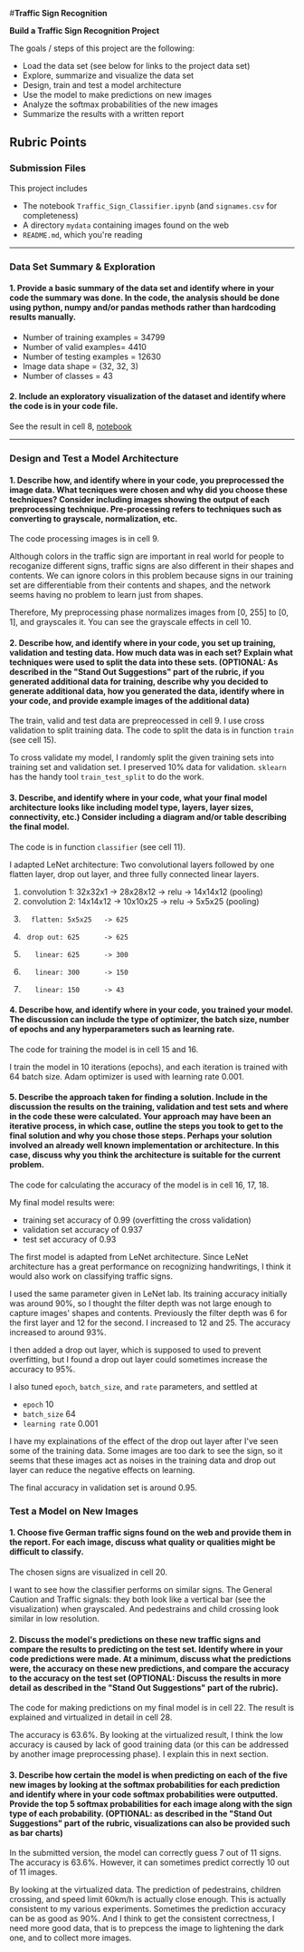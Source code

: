 #**Traffic Sign Recognition** 

**Build a Traffic Sign Recognition Project**

The goals / steps of this project are the following:
* Load the data set (see below for links to the project data set)
* Explore, summarize and visualize the data set
* Design, train and test a model architecture
* Use the model to make predictions on new images
* Analyze the softmax probabilities of the new images
* Summarize the results with a written report


[//]: # (Image References)

[image1]: ./examples/visualization.jpg "Visualization"
[image2]: ./examples/grayscale.jpg "Grayscaling"
[image3]: ./examples/random_noise.jpg "Random Noise"
[image4]: ./examples/placeholder.png "Traffic Sign 1"
[image5]: ./examples/placeholder.png "Traffic Sign 2"
[image6]: ./examples/placeholder.png "Traffic Sign 3"
[image7]: ./examples/placeholder.png "Traffic Sign 4"
[image8]: ./examples/placeholder.png "Traffic Sign 5"

## Rubric Points

### Submission Files

This project includes

- The notebook `Traffic_Sign_Classifier.ipynb` (and `signames.csv` for completeness)
- A directory `mydata` containing images found on the web
- `README.md`, which you're reading

---

### Data Set Summary & Exploration

#### 1. Provide a basic summary of the data set and identify where in your code the summary was done. In the code, the analysis should be done using python, numpy and/or pandas methods rather than hardcoding results manually.


- Number of training examples = 34799
- Number of valid examples= 4410
- Number of testing examples = 12630
- Image data shape = (32, 32, 3)
- Number of classes = 43

#### 2. Include an exploratory visualization of the dataset and identify where the code is in your code file.

See the result in cell 8, [notebook](https://github.com/lijunsong/udacity-traffic-sign-classifier/blob/master/Traffic_Sign_Classifier.ipynb)

---

### Design and Test a Model Architecture

#### 1. Describe how, and identify where in your code, you preprocessed the image data. What tecniques were chosen and why did you choose these techniques? Consider including images showing the output of each preprocessing technique. Pre-processing refers to techniques such as converting to grayscale, normalization, etc.

The code processing images is in cell 9.

Although colors in the traffic sign are important in real world for
people to recoganize different signs, traffic signs are also different
in their shapes and contents. We can ignore colors in this problem
because signs in our training set are differentiable from their
contents and shapes, and the network seems having no problem to learn
just from shapes.

Therefore, My preprocessing phase normalizes images from [0, 255] to
[0, 1], and grayscales it. You can see the grayscale effects in cell
10.


#### 2. Describe how, and identify where in your code, you set up training, validation and testing data. How much data was in each set? Explain what techniques were used to split the data into these sets. (OPTIONAL: As described in the "Stand Out Suggestions" part of the rubric, if you generated additional data for training, describe why you decided to generate additional data, how you generated the data, identify where in your code, and provide example images of the additional data)

The train, valid and test data are prepreocessed in cell 9. I use
cross validation to split training data. The code to split the data
is in function `train` (see cell 15).

To cross validate my model, I randomly split the given training sets
into training set and validation set. I preserved 10% data for
validation. `sklearn` has the handy tool `train_test_split` to do the
work.

#### 3. Describe, and identify where in your code, what your final model architecture looks like including model type, layers, layer sizes, connectivity, etc.) Consider including a diagram and/or table describing the final model.

The code is in function `classifier` (see cell 11).

I adapted LeNet architecture: Two convolutional layers followed by one
flatten layer, drop out layer, and three fully connected linear
layers.

1. convolution 1: 32x32x1  -> 28x28x12 -> relu -> 14x14x12 (pooling)
2. convolution 2: 14x14x12 -> 10x10x25 -> relu -> 5x5x25   (pooling)
3.       flatten: 5x5x25   -> 625
4.      drop out: 625      -> 625
5.        linear: 625      -> 300
6.        linear: 300      -> 150
7.        linear: 150      -> 43

#### 4. Describe how, and identify where in your code, you trained your model. The discussion can include the type of optimizer, the batch size, number of epochs and any hyperparameters such as learning rate.

The code for training the model is in cell 15 and 16.

I train the model in 10 iterations (epochs), and each iteration is
trained with 64 batch size. Adam optimizer is used with learning rate
0.001.

#### 5. Describe the approach taken for finding a solution. Include in the discussion the results on the training, validation and test sets and where in the code these were calculated. Your approach may have been an iterative process, in which case, outline the steps you took to get to the final solution and why you chose those steps. Perhaps your solution involved an already well known implementation or architecture. In this case, discuss why you think the architecture is suitable for the current problem.

The code for calculating the accuracy of the model is in cell 16, 17, 18.

My final model results were:
* training set accuracy of 0.99 (overfitting the cross validation)
* validation set accuracy of 0.937
* test set accuracy of 0.93


The first model is adapted from LeNet architecture. Since LeNet
architecture has a great performance on recognizing handwritings, I
think it would also work on classifying traffic signs.

I used the same parameter given in LeNet lab. Its training accuracy
initially was around 90%, so I thought the filter depth was not large
enough to capture images' shapes and contents. Previously the filter
depth was 6 for the first layer and 12 for the second. I increased
to 12 and 25. The accuracy increased to around 93%.

I then added a drop out layer, which is supposed to used to prevent
overfitting, but I found a drop out layer could sometimes increase the
accuracy to 95%.

I also tuned `epoch`, `batch_size`, and `rate` parameters, and settled at

- `epoch` 10
- `batch_size` 64
- `learning rate` 0.001

I have my explainations of the effect of the drop out layer after I've
seen some of the training data. Some images are too dark to see the
sign, so it seems that these images act as noises in the training data
and drop out layer can reduce the negative effects on learning.

The final accuracy in validation set is around 0.95.

### Test a Model on New Images

#### 1. Choose five German traffic signs found on the web and provide them in the report. For each image, discuss what quality or qualities might be difficult to classify.

The chosen signs are visualized in cell 20.

I want to see how the classifier performs on similar signs. The
General Caution and Traffic signals: they both look like a vertical bar
(see the visualization) when grayscaled. And pedestrains and child
crossing look similar in low resolution.

#### 2. Discuss the model's predictions on these new traffic signs and compare the results to predicting on the test set. Identify where in your code predictions were made. At a minimum, discuss what the predictions were, the accuracy on these new predictions, and compare the accuracy to the accuracy on the test set (OPTIONAL: Discuss the results in more detail as described in the "Stand Out Suggestions" part of the rubric).

The code for making predictions on my final model is in cell 22. The
result is explained and virtualized in detail in cell 28.

The accuracy is 63.6%. By looking at the virtualized result, I think
the low accuracy is caused by lack of good training data (or this can
be addressed by another image preprocessing phase). I explain this in
next section.

#### 3. Describe how certain the model is when predicting on each of the five new images by looking at the softmax probabilities for each prediction and identify where in your code softmax probabilities were outputted. Provide the top 5 softmax probabilities for each image along with the sign type of each probability. (OPTIONAL: as described in the "Stand Out Suggestions" part of the rubric, visualizations can also be provided such as bar charts)

In the submitted version, the model can correctly guess 7 out of 11
signs. The accuracy is 63.6%. However, it can sometimes predict
correctly 10 out of 11 images.

By looking at the virtualized data. The prediction of pedestrains,
children crossing, and speed limit 60km/h is actually close
enough. This is actually consistent to my various
experiments. Sometimes the prediction accuracy can be as good as
90%. And I think to get the consistent correctness, I need more good
data, that is to prepcess the image to lightening the dark one,
and to collect more images.
